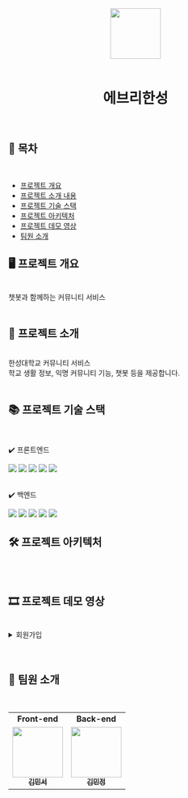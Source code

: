 <div align="center">
  <img src="https://user-images.githubusercontent.com/108450681/230785106-1a2cbcf2-8686-4f57-bba0-b12b45fb8fb8.png" width="100px;" height="100px" alt=""/>
</div>
<br/>
<h1 align="center">에브리한성</h1>
<br/>

## 📝 목차

<br/>

- [프로젝트 개요](#-프로젝트-개요)
- [프로젝트 소개 내용](#-프로젝트-소개)
- [프로젝트 기술 스택](#-프로젝트-기술-스택)
- [프로젝트 아키텍처](#-프로젝트-아키텍처)
- [프로젝트 데모 영상](#-프로젝트-데모-영상)
- [팀원 소개](#-팀원-소개)
  <br/>

## 🖥️ 프로젝트 개요

<br/>
챗봇과 함께하는 커뮤니티 서비스
<br/>
<br/>

## 🔎 프로젝트 소개

<br/>
한성대학교 커뮤니티 서비스<br/>
학교 생활 정보, 익명 커뮤니티 기능, 챗봇 등을 제공합니다.
<br/>
<br/>

## 📚 프로젝트 기술 스택

<br/>

✔️ 프론트엔드

<div>
<img src="https://img.shields.io/badge/javascript-F7DF1E?style=for-the-badge&logo=javascript&logoColor=white"> 
<img src="https://img.shields.io/badge/react-61DAFB?style=for-the-badge&logo=react&logoColor=white">
<img src="https://img.shields.io/badge/CSS3-FF9933?style=for-the-badge&logo=CSS3&logoColor=white">
<img src="https://img.shields.io/badge/npm-CB3837?style=for-the-badge&logo=npm&logoColor=white">
<img src="https://img.shields.io/badge/bootstrap-7952B3?style=for-the-badge&logo=bootstrap&logoColor=white">
</div>

<br/>

✔️ 백엔드

<div>
<img src="https://img.shields.io/badge/Java-007396?style=for-the-badge&logo=Java&logoColor=white"> 
<img src="https://img.shields.io/badge/springboot-6DB33F?style=for-the-badge&logo=springboot&logoColor=white">
<img src="https://img.shields.io/badge/gradle-02303A?style=for-the-badge&logo=gradle&logoColor=white">
<img src="https://img.shields.io/badge/hibernate-59666C?style=for-the-badge&logo=hibernate&logoColor=white">
<img src="https://img.shields.io/badge/mysql-4479A1?style=for-the-badge&logo=mysql&logoColor=white">
</div>

## 🛠 프로젝트 아키텍처

<br/>
<img src="https://user-images.githubusercontent.com/108450681/230784498-1649cf6d-a254-4f41-b7fc-6db6d0cb715a.png" alt=""/>
<br />
<br/>

## 🎞 프로젝트 데모 영상

<br/>

<details>
    <summary>회원가입</summary>
      <h5 align="center">화면</h5>
</details>

<br/>
<br/>

## 🙈 팀원 소개

<br/>

<table>
  <tr>
    <td colspan="1" align="center"><strong>Front-end</strong></td>
    <td colspan="1" align="center"><strong>Back-end</strong></td>
  </tr>
  <tr>
    <td align="center">
      <a href="https://github.com/minseokiim">
        <img src="https://avatars.githubusercontent.com/u/55376275?v=4" width="100px;" alt=""/><br />
        <sub>
          <b>김민서</b>
        </sub>
      </a><br />
    </td>
    <td align="center">
      <a href="https://github.com/minzung">
        <img src="https://avatars.githubusercontent.com/u/108450681?v=4" width="100px;" alt=""/><br />
        <sub>
          <b>김민정</b>
        </sub>
      </a><br />
    </td>
</table>
<br/>

<br/>
